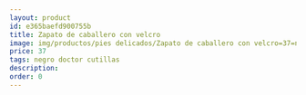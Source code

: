 ```yaml
---
layout: product
id: e365baefd900755b
title: Zapato de caballero con velcro
image: img/productos/pies delicados/Zapato de caballero con velcro=37=negro doctor cutillas.webp
price: 37
tags: negro doctor cutillas
description: 
order: 0
---
```


